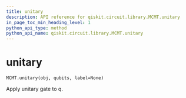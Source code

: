 ```yaml
---
title: unitary
description: API reference for qiskit.circuit.library.MCMT.unitary
in_page_toc_min_heading_level: 1
python_api_type: method
python_api_name: qiskit.circuit.library.MCMT.unitary
---
```


# unitary

<span id="qiskit.circuit.library.MCMT.unitary" />

`MCMT.unitary(obj, qubits, label=None)`

Apply unitary gate to q.

